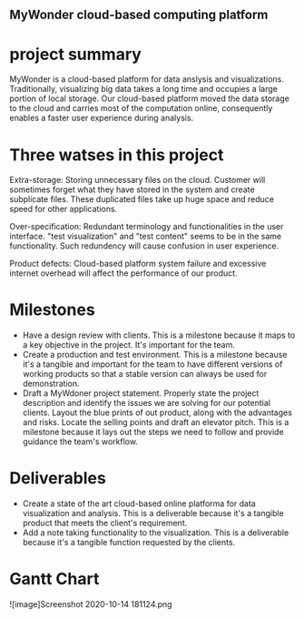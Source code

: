 ## MyWonder cloud-based computing platform  
# project summary
MyWonder is a cloud-based platform for data anslysis and visualizations. Traditionally, visualizing big data takes a long time and occupies a large portion of local storage. Our cloud-based platform moved the data storage to the cloud and carries most of the computation online, consequently enables a faster user experience during analysis.
# Three watses in this project  
Extra-storage: Storing unnecessary files on the cloud. Customer will sometimes forget what they have stored in the system and create subplicate files. These duplicated files take up huge space and reduce speed for other applications.  

Over-specification: Redundant terminology and functionalities in the user interface. "test visualization" and "test content" seems to be in the same functionality. Such redundency will cause confusion in user experience.  

Product defects: Cloud-based platform system failure and excessive internet overhead will affect the performance of our product.  

# Milestones  
* Have a design review with clients. This is a milestone because it maps to a key objective in the project. It's important for the team.  
* Create a production and test environment. This is a milestone because it's a tangible and important for the team to have different versions of working products so that a stable version can always be used for demonstration.  
* Draft a MyWdoner project statement. Properly state the project description and identify the issues we are solving for our potential clients. Layout the blue prints of out product, along with the advantages and risks. Locate the selling points and draft an elevator pitch. This is a milestone because it lays out the steps we need to follow and provide guidance the team's workflow.  

# Deliverables 
* Create a state of the art cloud-based online platforma for data visualization and analysis. This is a deliverable because it's a tangible product that meets the client's requirement.  
* Add a note taking functionality to the visualization. This is a deliverable because it's a tangible function requested by the clients. 
# Gantt Chart
![image]Screenshot 2020-10-14 181124.png
